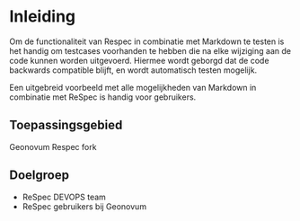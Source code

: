 # Inleiding

Om de functionaliteit van Respec in combinatie met Markdown te testen is het handig om
testcases voorhanden te hebben die na elke wijziging aan de code kunnen worden uitgevoerd.
Hiermee wordt geborgd dat de code backwards compatible blijft, en wordt
automatisch testen mogelijk.

Een uitgebreid voorbeeld met alle mogelijkheden van Markdown in combinatie met ReSpec is
handig voor gebruikers.

## Toepassingsgebied

Geonovum Respec fork

## Doelgroep

- ReSpec DEVOPS team
- ReSpec gebruikers bij Geonovum

